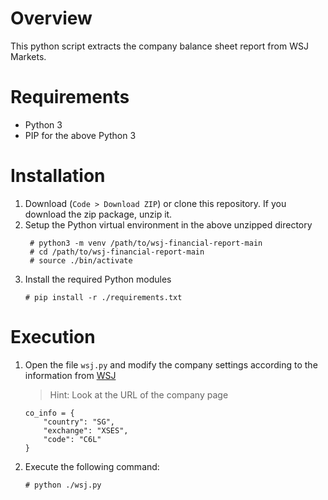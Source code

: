 # Overview
This python script extracts the company balance sheet report from WSJ Markets.

# Requirements
- Python 3
- PIP for the above Python 3

# Installation
1. Download (`Code > Download ZIP`) or clone this repository. If you download the zip package, unzip it.
2. Setup the Python virtual environment in the above unzipped directory
   ```
    # python3 -m venv /path/to/wsj-financial-report-main
    # cd /path/to/wsj-financial-report-main
    # source ./bin/activate
   ```
3. Install the required Python modules
    ```
   # pip install -r ./requirements.txt
   ```

# Execution
1. Open the file `wsj.py` and modify the company settings according to the information from [WSJ](https://www.wsj.com/market-data/quotes/company-list/)
    > Hint: Look at the URL of the company page
    ```
    co_info = {
	    "country": "SG",
	    "exchange": "XSES",
	    "code": "C6L"
    }
    ```
2. Execute the following command:
    ```
   # python ./wsj.py
    ```
